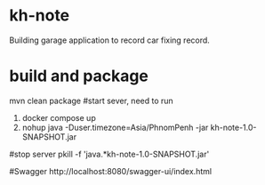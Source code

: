 # kh-note

Building garage application to record car fixing record.

# build and package
mvn clean package
#start sever, need to run
1. docker compose up
2. nohup java -Duser.timezone=Asia/PhnomPenh -jar kh-note-1.0-SNAPSHOT.jar

#stop server
pkill -f 'java.*kh-note-1.0-SNAPSHOT.jar'

#Swagger
http://localhost:8080/swagger-ui/index.html